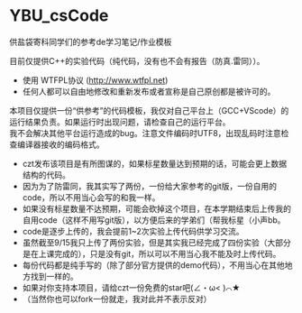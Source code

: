 # YBU_csCode
供盐袋寄科同学们的参考de学习笔记/作业模板  

目前仅提供C++的实验代码（纯代码，没有也不会有报告（防真.雷同））。  

* 使用 WTFPL协议 (http://www.wtfpl.net)
* 任何人都可以自由地修改和重新发布或者宣称是自己原创都是被许可的。
  
本项目仅提供一份“供参考”的代码模板，我仅对自己平台上（GCC+VScode）的运行结果负责。如果运行时出现问题，请检查自己的运行平台。  
我不会解决其他平台运行造成的bug。注意文件编码时UTF8，出现乱码时注意检查编译器接收的编码格式。  

* czt发布该项目是有所图谋的，如果标星数量达到预期的话，可能会更上数据结构的代码。
* 因为为了防雷同，我其实写了两份，一份给大家参考的git版，一份自用的code，所以不用当心会写的和我一样。
* 如果没有标星数量不达预期，可能会砍掉这个项目，在本学期结束后上传我的自用code（这样不用写git版），以方便后来的学弟们（帮我标星（小声bb。
* code是逐步上传的，我会提前1~2次实验上传代码供学习交流。
* 虽然截至9/15我只上传了两份实验，但是其实我已经完成了四份实验（大部分是在上课完成的），只是没有git，所以可以不用当心我不能及时上传代码。
* 每份代码都是纯手写的（除了部分官方提供的demo代码），不用当心在其他地方找到一样的。
* 如果对你支持本项目，请给czt一份免费的star吧(∠・ω< )⌒★
* （当然你也可以fork一份就走，我对此并不表示反对）
